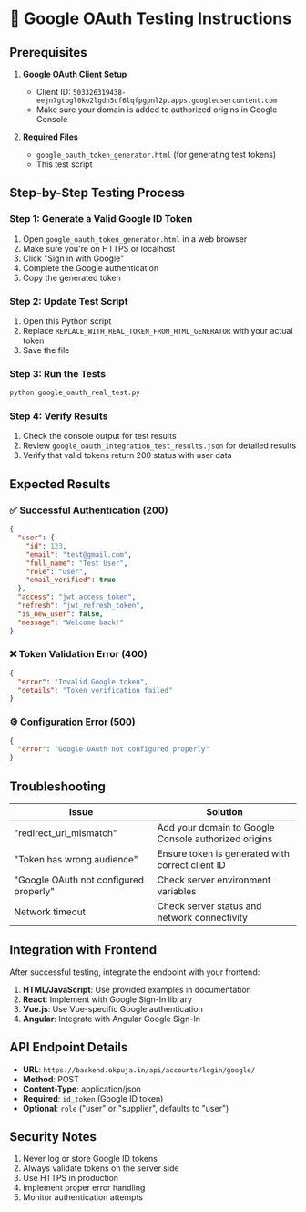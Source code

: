
# 🧪 Google OAuth Testing Instructions

## Prerequisites

1. **Google OAuth Client Setup**
   - Client ID: `503326319438-eejn7gtbgl0ko2lgdn5cf6lqfpgpnl2p.apps.googleusercontent.com`
   - Make sure your domain is added to authorized origins in Google Console

2. **Required Files**
   - `google_oauth_token_generator.html` (for generating test tokens)
   - This test script

## Step-by-Step Testing Process

### Step 1: Generate a Valid Google ID Token

1. Open `google_oauth_token_generator.html` in a web browser
2. Make sure you're on HTTPS or localhost
3. Click "Sign in with Google"
4. Complete the Google authentication
5. Copy the generated token

### Step 2: Update Test Script

1. Open this Python script
2. Replace `REPLACE_WITH_REAL_TOKEN_FROM_HTML_GENERATOR` with your actual token
3. Save the file

### Step 3: Run the Tests

```bash
python google_oauth_real_test.py
```

### Step 4: Verify Results

1. Check the console output for test results
2. Review `google_oauth_integration_test_results.json` for detailed results
3. Verify that valid tokens return 200 status with user data

## Expected Results

### ✅ Successful Authentication (200)
```json
{
  "user": {
    "id": 123,
    "email": "test@gmail.com",
    "full_name": "Test User",
    "role": "user",
    "email_verified": true
  },
  "access": "jwt_access_token",
  "refresh": "jwt_refresh_token",
  "is_new_user": false,
  "message": "Welcome back!"
}
```

### ❌ Token Validation Error (400)
```json
{
  "error": "Invalid Google token",
  "details": "Token verification failed"
}
```

### ⚙️ Configuration Error (500)
```json
{
  "error": "Google OAuth not configured properly"
}
```

## Troubleshooting

| Issue | Solution |
|-------|----------|
| "redirect_uri_mismatch" | Add your domain to Google Console authorized origins |
| "Token has wrong audience" | Ensure token is generated with correct client ID |
| "Google OAuth not configured properly" | Check server environment variables |
| Network timeout | Check server status and network connectivity |

## Integration with Frontend

After successful testing, integrate the endpoint with your frontend:

1. **HTML/JavaScript**: Use provided examples in documentation
2. **React**: Implement with Google Sign-In library
3. **Vue.js**: Use Vue-specific Google authentication
4. **Angular**: Integrate with Angular Google Sign-In

## API Endpoint Details

- **URL**: `https://backend.okpuja.in/api/accounts/login/google/`
- **Method**: POST
- **Content-Type**: application/json
- **Required**: `id_token` (Google ID token)
- **Optional**: `role` ("user" or "supplier", defaults to "user")

## Security Notes

1. Never log or store Google ID tokens
2. Always validate tokens on the server side
3. Use HTTPS in production
4. Implement proper error handling
5. Monitor authentication attempts

